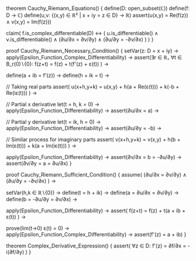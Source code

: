 theorem Cauchy_Riemann_Equations() {
  define(D: open_subset(ℂ))
  define(f: D → ℂ)
  define(u,v: {(x,y) ∈ ℝ² | x + iy = z ∈ D} → ℝ)
  assert(u(x,y) = Re(f(z)) ∧ v(x,y) = Im(f(z)))

  claim(
    f.is_complex_differentiable(D) ↔ (
      u.is_differentiable() ∧ v.is_differentiable() ∧
      (∂u/∂x = ∂v/∂y) ∧ (∂u/∂y = -∂v/∂x)
    )
  )
}

proof Cauchy_Riemann_Necessary_Condition() {
  setVar(z: D = x + iy) →
  apply(Epsilon_Function_Complex_Differentiability) →
  assert(∃r ∈ ℝ₊ ∀t ∈ B_r(0)∖{0}: 
    f(z+t) = f(z) + t(f'(z) + ε(t))
  ) →

  define(a + ib = f'(z)) →
  define(h + ik = t) →

  // Taking real parts
  assert(
    u(x+h,y+k) = u(x,y) + h(a + Re(ε(t))) + k(-b + Re(iε(t)))
  ) →

  // Partial x derivative
  let(t = h, k = 0) →
  apply(Epsilon_Function_Differentiability) →
  assert(∂u/∂x = a) →

  // Partial y derivative 
  let(t = ik, h = 0) →
  apply(Epsilon_Function_Differentiability) →
  assert(∂u/∂y = -b) →

  // Similar process for imaginary parts
  assert(
    v(x+h,y+k) = v(x,y) + h(b + Im(ε(t))) + k(a + Im(iε(t)))
  ) →

  apply(Epsilon_Function_Differentiability) →
  assert(∂v/∂x = b = -∂u/∂y) →
  assert(∂v/∂y = a = ∂u/∂x)
}

proof Cauchy_Riemann_Sufficient_Condition() {
  assume(
    (∂u/∂x = ∂v/∂y) ∧ (∂u/∂y = -∂v/∂x)
  ) →
  
  setVar(h,k ∈ ℝ∖{0}) →
  define(t = h + ik) →
  define(a = ∂u/∂x = ∂v/∂y) →
  define(b = -∂u/∂y = ∂v/∂x) →

  apply(Epsilon_Function_Differentiability) →
  assert(
    f(z+t) = f(z) + t(a + ib + ε(t))
  ) →
  
  prove(lim(t→0) ε(t) = 0) →
  apply(Epsilon_Function_Complex_Differentiability) →
  assert(f'(z) = a + ib)
}

theorem Complex_Derivative_Expression() {
  assert(
    ∀z ∈ D: f'(z) = ∂f/∂x = -i(∂f/∂y)
  )
}